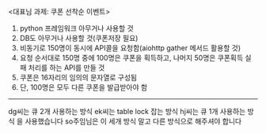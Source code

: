 <대표님 과제: 쿠폰 선착순 이벤트>

1. python 프레임워크 아무거나 사용할 것
2. DB도 아무거나 사용할 것(쿠폰저장 필요)
3. 비동기로 150명이 동시에 API콜을 요청함(aiohttp gather 메서드 활용할 것)
4. 요청 순서대로 150명 중에 100명은 쿠폰을 획득하고, 나머지 50명은 쿠폰획득 실패 처리를 하는 API를 만들 것
5. 쿠폰은 16자리의 임의의 문자열로 구성됨
6. 단, 100명은 모두 다른 쿠폰을 발급받아야 함

-----
dg씨는 큐 2개 사용하는 방식
ek씨는 table lock 잡는 방식
hj씨는 큐 1개 사용하는 방식
을 사용했습니다
so주임님은 이 세개 방식 말고 다른 방식으로 해주셔야 합니다
